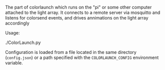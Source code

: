 
The part of colorlaunch which runs on the "pi" or some other computer attached to the light array.
It connects to a remote server via mosquitto and listens for colorsend events, and drives annimations on the light array accordingly

Usage:

   ./ColorLaunch.py

Configuration is loaded from a file located in the same directory (`config.json`) or a path specified with the `COLORLAUNCH_CONFIG` environment variable.
